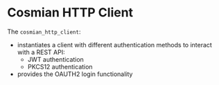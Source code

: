 # Cosmian HTTP Client

The `cosmian_http_client`:

- instantiates a client with different authentication methods to interact with a REST API:
  - JWT authentication
  - PKCS12 authentication
- provides the OAUTH2 login functionality
